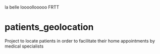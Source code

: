 la belle loooollooooo
FRTT
# patients_geolocation
Project to locate patients in order to facilitate their home appointments by medical specialists
